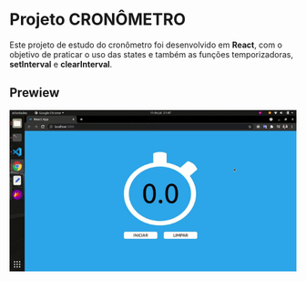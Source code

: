 # Projeto CRONÔMETRO

Este projeto de estudo do cronômetro foi desenvolvido em **React**, com o objetivo de praticar o uso das states e também as funções temporizadoras, **setInterval** e **clearInterval**.

## Prewiew

[![](https://github.com/JuliaJPereira/projeto-cronometro-react/blob/master/src/assets/gif.gif)]()
